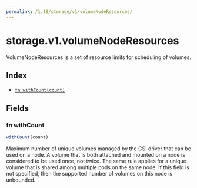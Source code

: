 ```yaml
---
permalink: /1.18/storage/v1/volumeNodeResources/
---
```


# storage.v1.volumeNodeResources

VolumeNodeResources is a set of resource limits for scheduling of volumes.

## Index

* [`fn withCount(count)`](#fn-withcount)

## Fields

### fn withCount

```ts
withCount(count)
```

Maximum number of unique volumes managed by the CSI driver that can be used on a node. A volume that is both attached and mounted on a node is considered to be used once, not twice. The same rule applies for a unique volume that is shared among multiple pods on the same node. If this field is not specified, then the supported number of volumes on this node is unbounded.